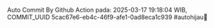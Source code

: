 Auto Commit By Github Action pada: 2025-03-17 19:18:04 WIB, COMMIT_UUID 5cac67e6-eb4c-46f9-afe1-0ad8eca1c939 #autohijau🗿
